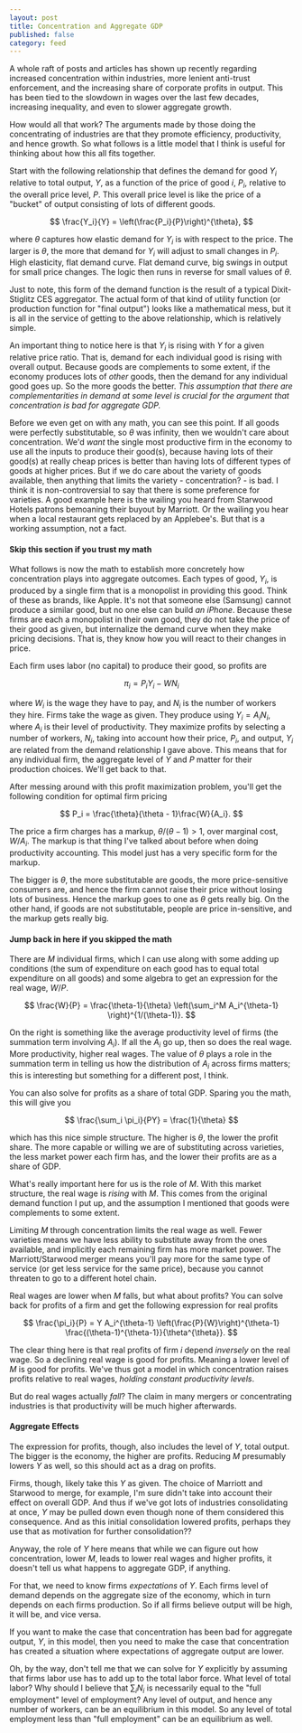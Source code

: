 ```yaml
---
layout: post
title: Concentration and Aggregate GDP
published: false
category: feed
---
```


A whole raft of posts and articles has shown up recently regarding increased concentration within industries, more lenient anti-trust enforcement, and the increasing share of corporate profits in output. This has been tied to the slowdown in wages over the last few decades, increasing inequality, and even to slower aggregate growth. 

How would all that work? The arguments made by those doing the concentrating of industries are that they promote efficiency, productivity, and hence growth. So what follows is a little model that I think is useful for thinking about how this all fits together.

Start with the following relationship that defines the demand for good $Y_i$ relative to total output, $Y$, as a function of the price of good $i$, $P_i$, relative to the overall price level, $P$. This overall price level is like the price of a "bucket" of output consisting of lots of different goods. 

$$
\frac{Y_i}{Y} = \left(\frac{P_i}{P}\right)^{\theta},
$$

where $\theta$ captures how elastic demand for $Y_i$ is with respect to the price. The larger is $\theta$, the more that demand for $Y_i$ will adjust to small changes in $P_i$. High elasticity, flat demand curve. Flat demand curve, big swings in output for small price changes. The logic then runs in reverse for small values of $\theta$. 

Just to note, this form of the demand function is the result of a typical Dixit-Stiglitz CES aggregator. The actual form of that kind of utility function (or production function for "final output") looks like a mathematical mess, but it is all in the service of getting to the above relationship, which is relatively simple.

An important thing to notice here is that $Y_i$ is rising with $Y$ for a given relative price ratio. That is, demand for each individual good is rising with overall output. Because goods are complements to some extent, if the economy produces lots of *other* goods, then the demand for any individual good goes up. So the more goods the better. *This assumption that there are complementarities in demand at some level is crucial for the argument that concentration is bad for aggregate GDP.* 

Before we even get on with any math, you can see this point. If all goods were perfectly substitutable, so $\theta$ was infinity, then we wouldn't care about concentration. We'd *want* the single most productive firm in the economy to use all the inputs to produce their good(s), because having lots of their good(s) at really cheap prices is better than having lots of different types of goods at higher prices. But if we do care about the variety of goods available, then anything that limits the variety - concentration? - is bad. I think it is non-controversial to say that there is some preference for varieties. A good example here is the wailing you heard from Starwood Hotels patrons bemoaning their buyout by Marriott. Or the wailing you hear when a local restaurant gets replaced by an Applebee's. But that is a working assumption, not a fact.

#### Skip this section if you trust my math
What follows is now the math to establish more concretely how concentration plays into aggregate outcomes. Each types of good, $Y_i$, is produced by a single firm that is a monopolist in providing this good. Think of these as brands, like Apple. It's not that someone else (Samsung) cannot produce a similar good, but no one else can build *an iPhone*. Because these firms are each a monopolist in their own good, they do not take the price of their good as given, but internalize the demand curve when they make pricing decisions. That is, they know how you will react to their changes in price.

Each firm uses labor (no capital) to produce their good, so profits are

$$
\pi_i = P_i Y_i - W N_i
$$

where $W_i$ is the wage they have to pay, and $N_i$ is the number of workers they hire. Firms take the wage as given. They produce using $Y_i = A_i N_i$, where $A_i$ is their level of productivity. They maximize profits by selecting a number of workers, $N_i$, taking into account how their price, $P_i$, and output, $Y_i$ are related from the demand relationship I gave above. This means that for any individual firm, the aggregate level of $Y$ and $P$ matter for their production choices. We'll get back to that.

After messing around with this profit maximization problem, you'll get the following condition for optimal firm pricing

$$
P_i = \frac{\theta}{\theta - 1}\frac{W}{A_i}.
$$

The price a firm charges has a markup, $\theta/(\theta-1) > 1$, over marginal cost, $W/A_i$. The markup is that thing I've talked about before when doing productivity accounting. This model just has a very specific form for the markup. 

The bigger is $\theta$, the more substitutable are goods, the more price-sensitive consumers are, and hence the firm cannot raise their price without losing lots of business. Hence the markup goes to one as $\theta$ gets really big. On the other hand, if goods are not substitutable, people are price in-sensitive, and the markup gets really big.

#### Jump back in here if you skipped the math
There are $M$ individual firms, which I can use along with some adding up conditions (the sum of expenditure on each good has to equal total expenditure on all goods) and some algebra to get an expression for the real wage, $W/P$.

$$
\frac{W}{P} = \frac{\theta-1}{\theta} \left(\sum_i^M A_i^{\theta-1} \right)^{1/(\theta-1)}.
$$

On the right is something like the average productivity level of firms (the summation term involving $A_i$). If all the $A_i$ go up, then so does the real wage. More productivity, higher real wages. The value of $\theta$ plays a role in the summation term in telling us how the distribution of $A_i$ across firms matters; this is interesting but something for a different post, I think. 

You can also solve for profits as a share of total GDP. Sparing you the math, this will give you

$$
\frac{\sum_i \pi_i}{PY} = \frac{1}{\theta}
$$

which has this nice simple structure. The higher is $\theta$, the lower the profit share. The more capable or willing we are of substituting across varieties, the less market power each firm has, and the lower their profits are as a share of GDP. 

What's really important here for us is the role of $M$. With this market structure, the real wage is *rising* with $M$. This comes from the original demand function I put up, and the assumption I mentioned that goods were complements to some extent. 

Limiting $M$ through concentration limits the real wage as well. Fewer varieties means we have less ability to substitute away from the ones available, and implicitly each remaining firm has more market power. The Marriott/Starwood merger means you'll pay more for the same type of service (or get less service for the same price), because you cannot threaten to go to a different hotel chain.

Real wages are lower when $M$ falls, but what about profits? You can solve back for profits of a firm and get the following expression for real profits

$$
\frac{\pi_i}{P} = Y A_i^{\theta-1} \left(\frac{P}{W}\right)^{\theta-1} \frac{(\theta-1)^{\theta-1}}{\theta^{\theta}}.
$$

The clear thing here is that real profits of firm $i$ depend *inversely* on the real wage. So a declining real wage is good for profits. Meaning a lower level of $M$ is good for profits. We've thus got a model in which concentration raises profits relative to real wages, *holding constant productivity levels*.

But do real wages actually *fall*? The claim in many mergers or concentrating industries is that productivity will be much higher afterwards. 

#### Aggregate Effects
The expression for profits, though, also includes the level of $Y$, total output. The bigger is the economy, the higher are profits. Reducing $M$ presumably lowers $Y$ as well, so this should act as a drag on profits.

Firms, though, likely take this $Y$ as given. The choice of Marriott and Starwood to merge, for example, I'm sure didn't take into account their effect on overall GDP. And thus if we've got lots of industries consolidating at once, $Y$ may be pulled down even though none of them considered this consequence. And as this initial consolidation lowered profits, perhaps they use that as motivation for further consolidation??

Anyway, the role of $Y$ here means that while we can figure out how concentration, lower $M$, leads to lower real wages and higher profits, it doesn't tell us what happens to aggregate GDP, if anything. 

For that, we need to know firms *expectations* of $Y$. Each firms level of demand depends on the aggregate size of the economy, which in turn depends on each firms production. So if all firms believe output will be high, it will be, and vice versa. 

If you want to make the case that concentration has been bad for aggregate output, $Y$, in this model, then you need to make the case that concentration has created a situation where expectations of aggregate output are lower. 

Oh, by the way, don't tell me that we can solve for $Y$ explicitly by assuming that firms labor use has to add up to the total labor force. What level of total labor? Why should I believe that $\sum_i N_i$ is necessarily equal to the "full employment" level of employment? Any level of output, and hence any number of workers, can be an equilibrium in this model. So any level of total employment less than "full employment" can be an equilibrium as well. 
